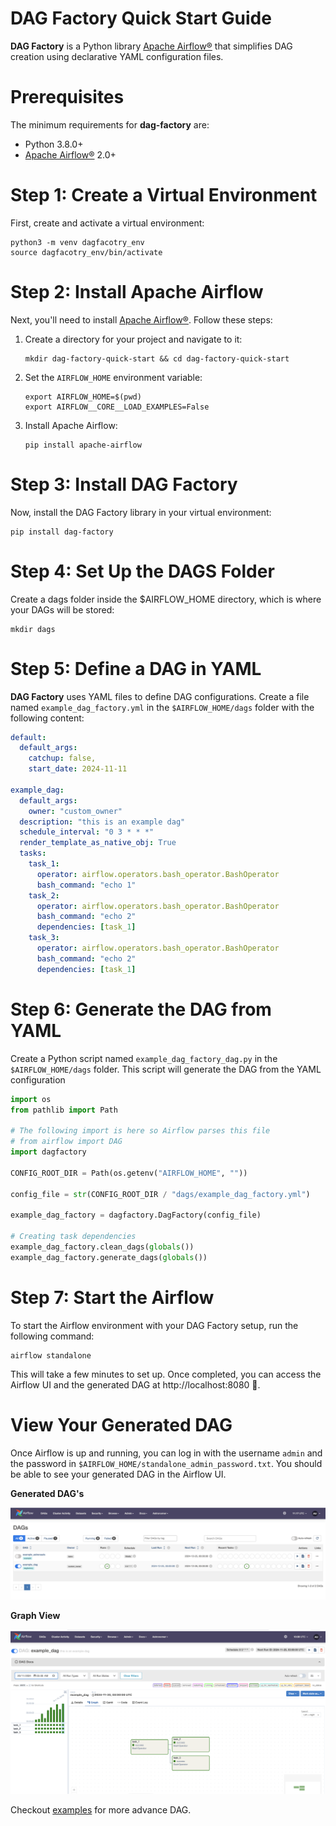 # DAG Factory Quick Start Guide

**DAG Factory** is a Python library [Apache Airflow®](https://airflow.apache.org) that simplifies DAG creation using declarative YAML configuration files.

# Prerequisites

The minimum requirements for **dag-factory** are:

- Python 3.8.0+
- [Apache Airflow®](https://airflow.apache.org) 2.0+

# Step 1: Create a Virtual Environment

First, create and activate a virtual environment:

```commandline
python3 -m venv dagfacotry_env
source dagfacotry_env/bin/activate
```

# Step 2: Install Apache Airflow

Next, you'll need to install [Apache Airflow®](https://airflow.apache.org). Follow these steps:

1. Create a directory for your project and navigate to it:

    ```commandline
    mkdir dag-factory-quick-start && cd dag-factory-quick-start
    ```

2. Set the `AIRFLOW_HOME` environment variable:

    ```commandline
    export AIRFLOW_HOME=$(pwd)
    export AIRFLOW__CORE__LOAD_EXAMPLES=False
    ```

3. Install Apache Airflow:

    ```commandline
    pip install apache-airflow
    ```

# Step 3: Install DAG Factory

Now, install the DAG Factory library in your virtual environment:

```commandline
pip install dag-factory
```

# Step 4: Set Up the DAGS Folder

Create a dags folder inside the $AIRFLOW_HOME directory, which is where your DAGs will be stored:

```commandline
mkdir dags
```

# Step 5: Define a DAG in YAML

**DAG Factory** uses YAML files to define DAG configurations. Create a file named `example_dag_factory.yml` in the `$AIRFLOW_HOME/dags` folder with the following content:

```yaml
default:
  default_args:
    catchup: false,
    start_date: 2024-11-11

example_dag:
  default_args:
    owner: "custom_owner"
  description: "this is an example dag"
  schedule_interval: "0 3 * * *"
  render_template_as_native_obj: True
  tasks:
    task_1:
      operator: airflow.operators.bash_operator.BashOperator
      bash_command: "echo 1"
    task_2:
      operator: airflow.operators.bash_operator.BashOperator
      bash_command: "echo 2"
      dependencies: [task_1]
    task_3:
      operator: airflow.operators.bash_operator.BashOperator
      bash_command: "echo 2"
      dependencies: [task_1]
```

# Step 6: Generate the DAG from YAML

Create a Python script named `example_dag_factory_dag.py` in the `$AIRFLOW_HOME/dags` folder. This script will generate the DAG from the YAML configuration

```python
import os
from pathlib import Path

# The following import is here so Airflow parses this file
# from airflow import DAG
import dagfactory

CONFIG_ROOT_DIR = Path(os.getenv("AIRFLOW_HOME", ""))

config_file = str(CONFIG_ROOT_DIR / "dags/example_dag_factory.yml")

example_dag_factory = dagfactory.DagFactory(config_file)

# Creating task dependencies
example_dag_factory.clean_dags(globals())
example_dag_factory.generate_dags(globals())
```

# Step 7: Start the Airflow

To start the Airflow environment with your DAG Factory setup, run the following command:

```commandline
airflow standalone
```

This will take a few minutes to set up. Once completed, you can access the Airflow UI and the generated DAG at http://localhost:8080 🚀.

# View Your Generated DAG

Once Airflow is up and running, you can log in with the username `admin` and the password in `$AIRFLOW_HOME/standalone_admin_password.txt`. You should be able to see your generated DAG in the Airflow UI.

**Generated DAG's**

![Airflow DAG](./static/images/airflow-home.png)

**Graph View**

![Airflow Home](./static/images/airflow-dag.png)


Checkout [examples](https://github.com/astronomer/dag-factory/tree/main/dev/dags) for more advance DAG.
